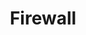 ---
lang: en
layout: doc
permalink: /doc/firewall/
redirect_from:
- /doc/qubes-firewall/
- /en/doc/qubes-firewall/
- /doc/QubesFirewall/
- /wiki/QubesFirewall/
redirect_to: https://qubes-doc-rst.readthedocs.io/en/latest/user/security-in-qubes/firewall.html
ref: 166
title: Firewall
---